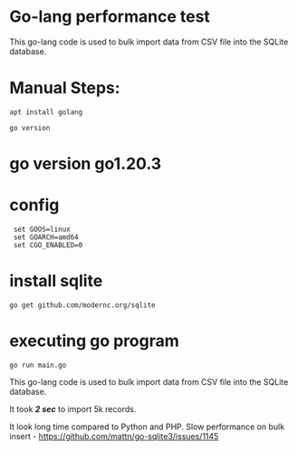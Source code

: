 # Go-lang performance test
This go-lang code is used to bulk import data from CSV file into the SQLite database.

# Manual Steps: 
``` shell
apt install golang
```

``` shell
go version
```
# go version go1.20.3

# config
``` shell
 set GOOS=linux
 set GOARCH=amd64
 set CGO_ENABLED=0
```

# install sqlite
``` shell
go get github.com/modernc.org/sqlite
```

# executing go program
```shell
go run main.go
```

This go-lang code is used to bulk import data from CSV file into the SQLite database.

It took ***2 sec*** to import 5k records. 

It look long time compared to Python and PHP. 
Slow performance on bulk insert - https://github.com/mattn/go-sqlite3/issues/1145

